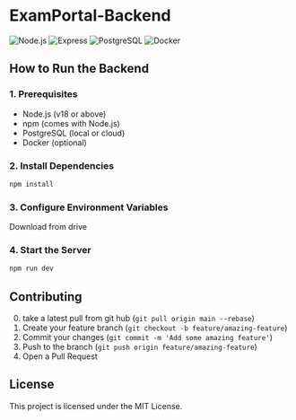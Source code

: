 # ExamPortal-Backend

![Node.js](https://img.shields.io/badge/Node.js-18.x-green?logo=node.js)
![Express](https://img.shields.io/badge/Express-4.x-blue?logo=express)
![PostgreSQL](https://img.shields.io/badge/PostgreSQL-15.x-blue?logo=postgresql)
![Docker](https://img.shields.io/badge/Docker-ready-blue?logo=docker)

## How to Run the Backend

### 1. Prerequisites

- Node.js (v18 or above)
- npm (comes with Node.js)
- PostgreSQL (local or cloud)
- Docker (optional)

### 2. Install Dependencies

```bash
npm install
```

### 3. Configure Environment Variables

Download from drive

### 4. Start the Server

```bash
npm run dev
```

## Contributing

0. take a latest pull from git hub (`git pull origin main --rebase`)
1. Create your feature branch (`git checkout -b feature/amazing-feature`)
2. Commit your changes (`git commit -m 'Add some amazing feature'`)
3. Push to the branch (`git push origin feature/amazing-feature`)
4. Open a Pull Request

## License

This project is licensed under the MIT License.
